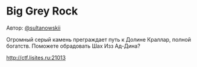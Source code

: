 # Big Grey Rock
Автор: [@sultanowskii](http://t.me/sultanowskii)

Огромный серый камень преграждает путь к Долине Краллар, полной богатств. Поможете обрадовать Шах Изз Ад-Дина?

http://ctf.lisites.ru:21013
